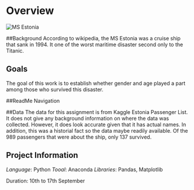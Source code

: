 # Overview
![MS Estonia](https://en.wikipedia.org/wiki/MS_Estonia#/media/File:MS_Estonia_model.jpg)

##Background
According to wikipedia, the MS Estonia was a cruise ship that sank in 1994. It one of the worst maritime disaster second only to the Titanic.

## Goals
The goal of this work is to establish whether gender and age played a part among those who survived this disaster. 

##ReadMe Navigation

##Data
The data for this assignment is from Kaggle Estonia Passenger List. It does not give any background information on where the data was collected. However, it does look accurate given that it has actual names. In addition, this was a historial fact so the data maybe readily available. Of the 989 passengers that were about the ship, only 137 survived.

## Project Information

*Language*: Python
*Tooal*: Anaconda
*Libraries*: Pandas, Matplotlib

Duration: 10th to 17th September
